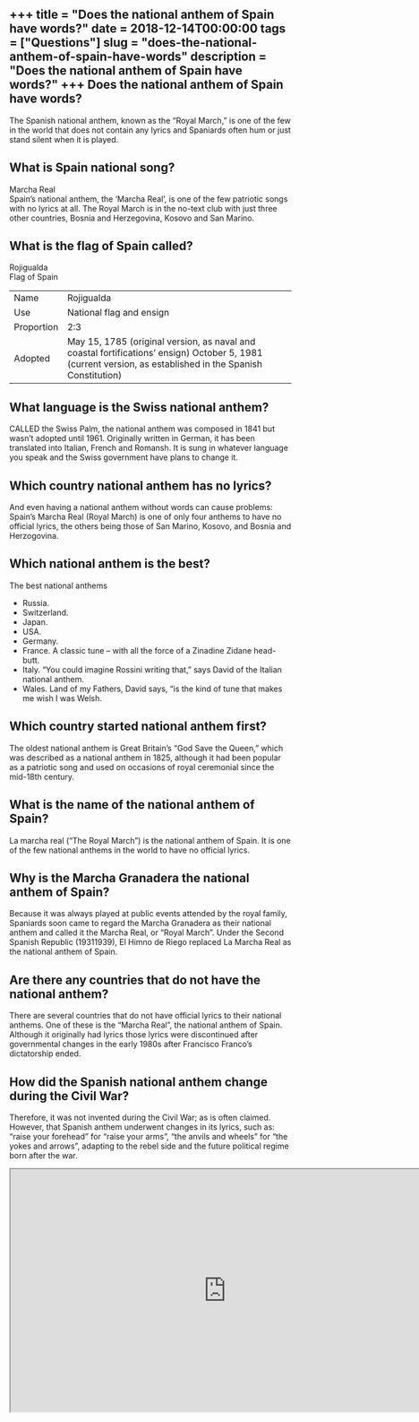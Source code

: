 +++
title = "Does the national anthem of Spain have words?"
date = 2018-12-14T00:00:00
tags = ["Questions"]
slug = "does-the-national-anthem-of-spain-have-words"
description = "Does the national anthem of Spain have words?"
+++
Does the national anthem of Spain have words?
---------------------------------------------

The Spanish national anthem, known as the “Royal March,” is one of the few in the world that does not contain any lyrics and Spaniards often hum or just stand silent when it is played.

What is Spain national song?
----------------------------

Marcha Real  
Spain’s national anthem, the ‘Marcha Real’, is one of the few patriotic songs with no lyrics at all. The Royal March is in the no-text club with just three other countries, Bosnia and Herzegovina, Kosovo and San Marino.

What is the flag of Spain called?
---------------------------------

Rojigualda  
Flag of Spain

<table><tr><td>Name</td><td>Rojigualda</td></tr><tr><td>Use</td><td>National flag and ensign</td></tr><tr><td>Proportion</td><td>2:3</td></tr><tr><td>Adopted</td><td>May 15, 1785 (original version, as naval and coastal fortifications’ ensign) October 5, 1981 (current version, as established in the Spanish Constitution)</td></tr></table>

What language is the Swiss national anthem?
-------------------------------------------

CALLED the Swiss Palm, the national anthem was composed in 1841 but wasn’t adopted until 1961. Originally written in German, it has been translated into Italian, French and Romansh. It is sung in whatever language you speak and the Swiss government have plans to change it.

Which country national anthem has no lyrics?
--------------------------------------------

And even having a national anthem without words can cause problems: Spain’s Marcha Real (Royal March) is one of only four anthems to have no official lyrics, the others being those of San Marino, Kosovo, and Bosnia and Herzogovina.

Which national anthem is the best?
----------------------------------

The best national anthems

- Russia.
- Switzerland.
- Japan.
- USA.
- Germany.
- France. A classic tune – with all the force of a Zinadine Zidane head-butt.
- Italy. “You could imagine Rossini writing that,” says David of the Italian national anthem.
- Wales. Land of my Fathers, David says, “is the kind of tune that makes me wish I was Welsh.

Which country started national anthem first?
--------------------------------------------

The oldest national anthem is Great Britain’s “God Save the Queen,” which was described as a national anthem in 1825, although it had been popular as a patriotic song and used on occasions of royal ceremonial since the mid-18th century.

What is the name of the national anthem of Spain?
-------------------------------------------------

La marcha real (“The Royal March”) is the national anthem of Spain. It is one of the few national anthems in the world to have no official lyrics.

Why is the Marcha Granadera the national anthem of Spain?
---------------------------------------------------------

Because it was always played at public events attended by the royal family, Spaniards soon came to regard the Marcha Granadera as their national anthem and called it the Marcha Real, or “Royal March”. Under the Second Spanish Republic (19311939), El Himno de Riego replaced La Marcha Real as the national anthem of Spain.

Are there any countries that do not have the national anthem?
-------------------------------------------------------------

There are several countries that do not have official lyrics to their national anthems. One of these is the “Marcha Real”, the national anthem of Spain. Although it originally had lyrics those lyrics were discontinued after governmental changes in the early 1980s after Francisco Franco’s dictatorship ended.

How did the Spanish national anthem change during the Civil War?
----------------------------------------------------------------

Therefore, it was not invented during the Civil War; as is often claimed. However, that Spanish anthem underwent changes in its lyrics, such as: “raise your forehead” for “raise your arms”, “the anvils and wheels” for “the yokes and arrows”, adapting to the rebel side and the future political regime born after the war.

<iframe allow="accelerometer; autoplay; clipboard-write; encrypted-media; gyroscope; picture-in-picture" allowfullscreen="" class="__youtube_prefs__  epyt-is-override  no-lazyload" data-no-lazy="1" data-origheight="433" data-origwidth="770" data-skipgform_ajax_framebjll="" height="433" id="_ytid_83315" loading="lazy" src="https://www.youtube.com/embed/6WNaHuAHKFU?enablejsapi=1&autoplay=0&cc_load_policy=0&cc_lang_pref=&iv_load_policy=1&loop=0&modestbranding=0&rel=1&fs=1&playsinline=0&autohide=2&theme=dark&color=red&controls=1&" title="YouTube player" width="770"></iframe>